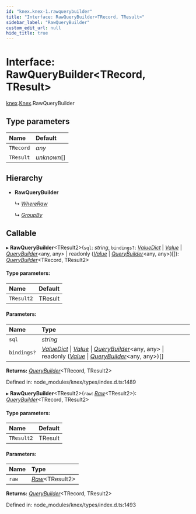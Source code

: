 ```yaml
---
id: "knex.knex-1.rawquerybuilder"
title: "Interface: RawQueryBuilder<TRecord, TResult>"
sidebar_label: "RawQueryBuilder"
custom_edit_url: null
hide_title: true
---
```


# Interface: RawQueryBuilder<TRecord, TResult\>

[knex](../modules/knex.md).[Knex](../modules/knex.knex-1.md).RawQueryBuilder

## Type parameters

Name | Default |
:------ | :------ |
`TRecord` | *any* |
`TResult` | *unknown*[] |

## Hierarchy

* **RawQueryBuilder**

  ↳ [*WhereRaw*](knex.knex-1.whereraw.md)

  ↳ [*GroupBy*](knex.knex-1.groupby.md)

## Callable

▸ **RawQueryBuilder**<TResult2\>(`sql`: *string*, `bindings?`: [*ValueDict*](knex.knex-1.valuedict.md) \| [*Value*](../modules/knex.knex-1.md#value) \| [*QueryBuilder*](../classes/knex.knex-1.querybuilder.md)<any, any\> \| readonly ([*Value*](../modules/knex.knex-1.md#value) \| [*QueryBuilder*](../classes/knex.knex-1.querybuilder.md)<any, any\>)[]): [*QueryBuilder*](../classes/knex.knex-1.querybuilder.md)<TRecord, TResult2\>

#### Type parameters:

Name | Default |
:------ | :------ |
`TResult2` | TResult |

#### Parameters:

Name | Type |
:------ | :------ |
`sql` | *string* |
`bindings?` | [*ValueDict*](knex.knex-1.valuedict.md) \| [*Value*](../modules/knex.knex-1.md#value) \| [*QueryBuilder*](../classes/knex.knex-1.querybuilder.md)<any, any\> \| readonly ([*Value*](../modules/knex.knex-1.md#value) \| [*QueryBuilder*](../classes/knex.knex-1.querybuilder.md)<any, any\>)[] |

**Returns:** [*QueryBuilder*](../classes/knex.knex-1.querybuilder.md)<TRecord, TResult2\>

Defined in: node_modules/knex/types/index.d.ts:1489

▸ **RawQueryBuilder**<TResult2\>(`raw`: [*Raw*](knex.knex-1.raw.md)<TResult2\>): [*QueryBuilder*](../classes/knex.knex-1.querybuilder.md)<TRecord, TResult2\>

#### Type parameters:

Name | Default |
:------ | :------ |
`TResult2` | TResult |

#### Parameters:

Name | Type |
:------ | :------ |
`raw` | [*Raw*](knex.knex-1.raw.md)<TResult2\> |

**Returns:** [*QueryBuilder*](../classes/knex.knex-1.querybuilder.md)<TRecord, TResult2\>

Defined in: node_modules/knex/types/index.d.ts:1493
